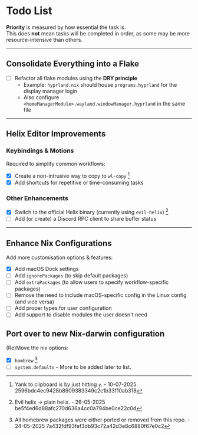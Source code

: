 # Todo List

**Priority** is measured by how essential the task is.  
This does **not** mean tasks will be completed in order, as some may be more resource-intensive than others.

---

## Consolidate Everything into a Flake

- [ ] Refactor all flake modules using the **DRY principle**  
  - Example: `hyprland.nix` should house `programs.hyprland` for the display manager login  
  - Also configure `<homeManagerModule>.wayland.windowManager.hyprland` in the same file

---

## Helix Editor Improvements

### Keybindings & Motions

Required to simplify common workflows:

- [x] Create a non-intrusive way to copy to `wl-copy` [^3]  
- [x] Add shortcuts for repetitive or time-consuming tasks  

### Other Enhancements

- [x] Switch to the official Helix binary (currently using `evil-helix`) [^2] 
- [ ] Add (or create) a Discord RPC client to share buffer status  

---

## Enhance Nix Configurations
Add more customisation options & features:

- [x] Add macOS Dock settings
- [ ] Add `ignorePackages` (to skip default packages)  
- [ ] Add `extraPackages` (to allow users to specify workflow-specific packages)  
- [ ] Remove the need to include macOS-specific config in the Linux config (and vice versa)
- [ ] Add proper types for user configuration  
- [ ] Add support to disable modules the user doesn't need  

## Port over to new Nix-darwin configuration
(Re)Move the nix options:
- [x] ``hombrew`` [^1]
- [ ] ``system.defaults`` - More to be added later to list.

[^1]: All homebrew packages were either ported or removed from this repo. - 24-05-2025 7a432fdf93fef3db93c72a42d3e8c6880f67e0c2
[^2]: Evil helix -> plain helix. - 26-05-2025 be5f4ed6d88afc270d636a4cc0a794be0ce22c0d
[^3]: Yank to clipboard is by just hitting `y`. - 10-07-2025 2596bdc4ec9428b8909383349c2c1b33f10ab318
